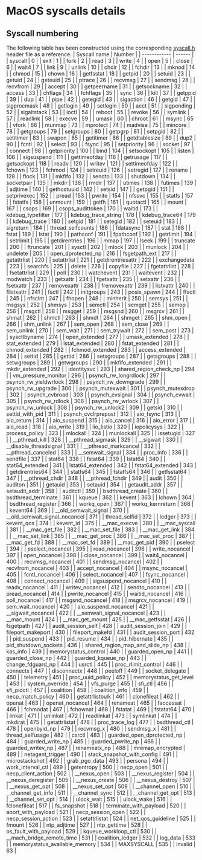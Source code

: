 # MacOS syscalls details

## Syscall numbering
The following table has been constructed using the corresponding [syscall.h](https://github.com/phracker/MacOSX-SDKs/blob/master/MacOSX10.15.sdk/usr/include/sys/syscall.h) header file as a reference.
| Syscall name | Number |
| ------------ | ------ |
| syscall | 0 |
| exit | 1 |
| fork | 2 |
| read | 3 |
| write | 4 |
| open | 5 |
| close | 6 |
| wait4 | 7 |
| link | 9 |
| unlink | 10 |
| chdir | 12 |
| fchdir | 13 |
| mknod | 14 |
| chmod | 15 |
| chown | 16 |
| getfsstat | 18 |
| getpid | 20 |
| setuid | 23 |
| getuid | 24 |
| geteuid | 25 |
| ptrace | 26 |
| recvmsg | 27 |
| sendmsg | 28 |
| recvfrom | 29 |
| accept | 30 |
| getpeername | 31 |
| getsockname | 32 |
| access | 33 |
| chflags | 34 |
| fchflags | 35 |
| sync | 36 |
| kill | 37 |
| getppid | 39 |
| dup | 41 |
| pipe | 42 |
| getegid | 43 |
| sigaction | 46 |
| getgid | 47 |
| sigprocmask | 48 |
| getlogin | 49 |
| setlogin | 50 |
| acct | 51 |
| sigpending | 52 |
| sigaltstack | 53 |
| ioctl | 54 |
| reboot | 55 |
| revoke | 56 |
| symlink | 57 |
| readlink | 58 |
| execve | 59 |
| umask | 60 |
| chroot | 61 |
| msync | 65 |
| vfork | 66 |
| munmap | 73 |
| mprotect | 74 |
| madvise | 75 |
| mincore | 78 |
| getgroups | 79 |
| setgroups | 80 |
| getpgrp | 81 |
| setpgid | 82 |
| setitimer | 83 |
| swapon | 85 |
| getitimer | 86 |
| getdtablesize | 89 |
| dup2 | 90 |
| fcntl | 92 |
| select | 93 |
| fsync | 95 |
| setpriority | 96 |
| socket | 97 |
| connect | 98 |
| getpriority | 100 |
| bind | 104 |
| setsockopt | 105 |
| listen | 106 |
| sigsuspend | 111 |
| gettimeofday | 116 |
| getrusage | 117 |
| getsockopt | 118 |
| readv | 120 |
| writev | 121 |
| settimeofday | 122 |
| fchown | 123 |
| fchmod | 124 |
| setreuid | 126 |
| setregid | 127 |
| rename | 128 |
| flock | 131 |
| mkfifo | 132 |
| sendto | 133 |
| shutdown | 134 |
| socketpair | 135 |
| mkdir | 136 |
| rmdir | 137 |
| utimes | 138 |
| futimes | 139 |
| adjtime | 140 |
| gethostuuid | 142 |
| setsid | 147 |
| getpgid | 151 |
| setprivexec | 152 |
| pread | 153 |
| pwrite | 154 |
| nfssvc | 155 |
| statfs | 157 |
| fstatfs | 158 |
| unmount | 159 |
| getfh | 161 |
| quotactl | 165 |
| mount | 167 |
| csops | 169 |
| csops_audittoken | 170 |
| waitid | 173 |
| kdebug_typefilter | 177 |
| kdebug_trace_string | 178 |
| kdebug_trace64 | 179 |
| kdebug_trace | 180 |
| setgid | 181 |
| setegid | 182 |
| seteuid | 183 |
| sigreturn | 184 |
| thread_selfcounts | 186 |
| fdatasync | 187 |
| stat | 188 |
| fstat | 189 |
| lstat | 190 |
| pathconf | 191 |
| fpathconf | 192 |
| getrlimit | 194 |
| setrlimit | 195 |
| getdirentries | 196 |
| mmap | 197 |
| lseek | 199 |
| truncate | 200 |
| ftruncate | 201 |
| sysctl | 202 |
| mlock | 203 |
| munlock | 204 |
| undelete | 205 |
| open_dprotected_np | 216 |
| fsgetpath_ext | 217 |
| getattrlist | 220 |
| setattrlist | 221 |
| getdirentriesattr | 222 |
| exchangedata | 223 |
| searchfs | 225 |
| delete | 226 |
| copyfile | 227 |
| fgetattrlist | 228 |
| fsetattrlist | 229 |
| poll | 230 |
| watchevent | 231 |
| waitevent | 232 |
| modwatch | 233 |
| getxattr | 234 |
| fgetxattr | 235 |
| setxattr | 236 |
| fsetxattr | 237 |
| removexattr | 238 |
| fremovexattr | 239 |
| listxattr | 240 |
| flistxattr | 241 |
| fsctl | 242 |
| initgroups | 243 |
| posix_spawn | 244 |
| ffsctl | 245 |
| nfsclnt | 247 |
| fhopen | 248 |
| minherit | 250 |
| semsys | 251 |
| msgsys | 252 |
| shmsys | 253 |
| semctl | 254 |
| semget | 255 |
| semop | 256 |
| msgctl | 258 |
| msgget | 259 |
| msgsnd | 260 |
| msgrcv | 261 |
| shmat | 262 |
| shmctl | 263 |
| shmdt | 264 |
| shmget | 265 |
| shm_open | 266 |
| shm_unlink | 267 |
| sem_open | 268 |
| sem_close | 269 |
| sem_unlink | 270 |
| sem_wait | 271 |
| sem_trywait | 272 |
| sem_post | 273 |
| sysctlbyname | 274 |
| open_extended | 277 |
| umask_extended | 278 |
| stat_extended | 279 |
| lstat_extended | 280 |
| fstat_extended | 281 |
| chmod_extended | 282 |
| fchmod_extended | 283 |
| access_extended | 284 |
| settid | 285 |
| gettid | 286 |
| setsgroups | 287 |
| getsgroups | 288 |
| setwgroups | 289 |
| getwgroups | 290 |
| mkfifo_extended | 291 |
| mkdir_extended | 292 |
| identitysvc | 293 |
| shared_region_check_np | 294 |
| vm_pressure_monitor | 296 |
| psynch_rw_longrdlock | 297 |
| psynch_rw_yieldwrlock | 298 |
| psynch_rw_downgrade | 299 |
| psynch_rw_upgrade | 300 |
| psynch_mutexwait | 301 |
| psynch_mutexdrop | 302 |
| psynch_cvbroad | 303 |
| psynch_cvsignal | 304 |
| psynch_cvwait | 305 |
| psynch_rw_rdlock | 306 |
| psynch_rw_wrlock | 307 |
| psynch_rw_unlock | 308 |
| psynch_rw_unlock2 | 309 |
| getsid | 310 |
| settid_with_pid | 311 |
| psynch_cvclrprepost | 312 |
| aio_fsync | 313 |
| aio_return | 314 |
| aio_suspend | 315 |
| aio_cancel | 316 |
| aio_error | 317 |
| aio_read | 318 |
| aio_write | 319 |
| lio_listio | 320 |
| iopolicysys | 322 |
| process_policy | 323 |
| mlockall | 324 |
| munlockall | 325 |
| issetugid | 327 |
| __pthread_kill | 328 |
| __pthread_sigmask | 329 |
| __sigwait | 330 |
| __disable_threadsignal | 331 |
| __pthread_markcancel | 332 |
| __pthread_canceled | 333 |
| __semwait_signal | 334 |
| proc_info | 336 |
| sendfile | 337 |
| stat64 | 338 |
| fstat64 | 339 |
| lstat64 | 340 |
| stat64_extended | 341 |
| lstat64_extended | 342 |
| fstat64_extended | 343 |
| getdirentries64 | 344 |
| statfs64 | 345 |
| fstatfs64 | 346 |
| getfsstat64 | 347 |
| __pthread_chdir | 348 |
| __pthread_fchdir | 349 |
| audit | 350 |
| auditon | 351 |
| getauid | 353 |
| setauid | 354 |
| getaudit_addr | 357 |
| setaudit_addr | 358 |
| auditctl | 359 |
| bsdthread_create | 360 |
| bsdthread_terminate | 361 |
| kqueue | 362 |
| kevent | 363 |
| lchown | 364 |
| bsdthread_register | 366 |
| workq_open | 367 |
| workq_kernreturn | 368 |
| kevent64 | 369 |
| __old_semwait_signal | 370 |
| __old_semwait_signal_nocancel | 371 |
| thread_selfid | 372 |
| ledger | 373 |
| kevent_qos | 374 |
| kevent_id | 375 |
| __mac_execve | 380 |
| __mac_syscall | 381 |
| __mac_get_file | 382 |
| __mac_set_file | 383 |
| __mac_get_link | 384 |
| __mac_set_link | 385 |
| __mac_get_proc | 386 |
| __mac_set_proc | 387 |
| __mac_get_fd | 388 |
| __mac_set_fd | 389 |
| __mac_get_pid | 390 |
| pselect | 394 |
| pselect_nocancel | 395 |
| read_nocancel | 396 |
| write_nocancel | 397 |
| open_nocancel | 398 |
| close_nocancel | 399 |
| wait4_nocancel | 400 |
| recvmsg_nocancel | 401 |
| sendmsg_nocancel | 402 |
| recvfrom_nocancel | 403 |
| accept_nocancel | 404 |
| msync_nocancel | 405 |
| fcntl_nocancel | 406 |
| select_nocancel | 407 |
| fsync_nocancel | 408 |
| connect_nocancel | 409 |
| sigsuspend_nocancel | 410 |
| readv_nocancel | 411 |
| writev_nocancel | 412 |
| sendto_nocancel | 413 |
| pread_nocancel | 414 |
| pwrite_nocancel | 415 |
| waitid_nocancel | 416 |
| poll_nocancel | 417 |
| msgsnd_nocancel | 418 |
| msgrcv_nocancel | 419 |
| sem_wait_nocancel | 420 |
| aio_suspend_nocancel | 421 |
| __sigwait_nocancel | 422 |
| __semwait_signal_nocancel | 423 |
| __mac_mount | 424 |
| __mac_get_mount | 425 |
| __mac_getfsstat | 426 |
| fsgetpath | 427 |
| audit_session_self | 428 |
| audit_session_join | 429 |
| fileport_makeport | 430 |
| fileport_makefd | 431 |
| audit_session_port | 432 |
| pid_suspend | 433 |
| pid_resume | 434 |
| pid_hibernate | 435 |
| pid_shutdown_sockets | 436 |
| shared_region_map_and_slide_np | 438 |
| kas_info | 439 |
| memorystatus_control | 440 |
| guarded_open_np | 441 |
| guarded_close_np | 442 |
| guarded_kqueue_np | 443 |
| change_fdguard_np | 444 |
| usrctl | 445 |
| proc_rlimit_control | 446 |
| connectx | 447 |
| disconnectx | 448 |
| peeloff | 449 |
| socket_delegate | 450 |
| telemetry | 451 |
| proc_uuid_policy | 452 |
| memorystatus_get_level | 453 |
| system_override | 454 |
| vfs_purge | 455 |
| sfi_ctl | 456 |
| sfi_pidctl | 457 |
| coalition | 458 |
| coalition_info | 459 |
| necp_match_policy | 460 |
| getattrlistbulk | 461 |
| clonefileat | 462 |
| openat | 463 |
| openat_nocancel | 464 |
| renameat | 465 |
| faccessat | 466 |
| fchmodat | 467 |
| fchownat | 468 |
| fstatat | 469 |
| fstatat64 | 470 |
| linkat | 471 |
| unlinkat | 472 |
| readlinkat | 473 |
| symlinkat | 474 |
| mkdirat | 475 |
| getattrlistat | 476 |
| proc_trace_log | 477 |
| bsdthread_ctl | 478 |
| openbyid_np | 479 |
| recvmsg_x | 480 |
| sendmsg_x | 481 |
| thread_selfusage | 482 |
| csrctl | 483 |
| guarded_open_dprotected_np | 484 |
| guarded_write_np | 485 |
| guarded_pwrite_np | 486 |
| guarded_writev_np | 487 |
| renameatx_np | 488 |
| mremap_encrypted | 489 |
| netagent_trigger | 490 |
| stack_snapshot_with_config | 491 |
| microstackshot | 492 |
| grab_pgo_data | 493 |
| persona | 494 |
| work_interval_ctl | 499 |
| getentropy | 500 |
| necp_open | 501 |
| necp_client_action | 502 |
| __nexus_open | 503 |
| __nexus_register | 504 |
| __nexus_deregister | 505 |
| __nexus_create | 506 |
| __nexus_destroy | 507 |
| __nexus_get_opt | 508 |
| __nexus_set_opt | 509 |
| __channel_open | 510 |
| __channel_get_info | 511 |
| __channel_sync | 512 |
| __channel_get_opt | 513 |
| __channel_set_opt | 514 |
| ulock_wait | 515 |
| ulock_wake | 516 |
| fclonefileat | 517 |
| fs_snapshot | 518 |
| terminate_with_payload | 520 |
| abort_with_payload | 521 |
| necp_session_open | 522 |
| necp_session_action | 523 |
| setattrlistat | 524 |
| net_qos_guideline | 525 |
| fmount | 526 |
| ntp_adjtime | 527 |
| ntp_gettime | 528 |
| os_fault_with_payload | 529 |
| kqueue_workloop_ctl | 530 |
| __mach_bridge_remote_time | 531 |
| coalition_ledger | 532 |
| log_data | 533 |
| memorystatus_available_memory | 534 |
| MAXSYSCALL | 535 |
| invalid | 63 |
